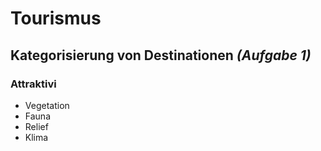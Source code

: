 # Tourismus

## Kategorisierung von Destinationen *(Aufgabe 1)*

### Attraktivi
- Vegetation
- Fauna
- Relief
- Klima

<!--stackedit_data:
eyJoaXN0b3J5IjpbMTkyOTc4NTczMCwtMTIwMDg2MDM0OV19
-->